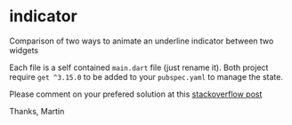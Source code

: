# indicator
Comparison of two ways to animate an underline indicator between two widgets

Each file is a self contained `main.dart` file (just rename it).  Both project require `get ^3.15.0` to be added to your `pubspec.yaml` to manage the state.

Please comment on your prefered solution at this [stackoverflow post](https://stackoverflow.com/questions/64625045/animate-positioned-container-between-two-separate-widgets)

Thanks,
Martin
